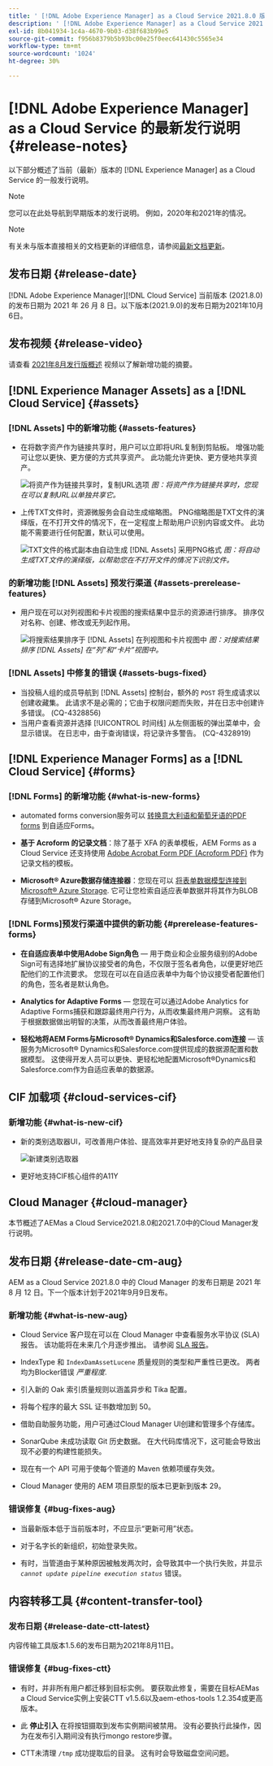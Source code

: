 ```yaml
---
title: ' [!DNL Adobe Experience Manager] as a Cloud Service 2021.8.0 版的发行说明。'
description: ' [!DNL Adobe Experience Manager] as a Cloud Service 2021.8.0 版的发行说明。'
exl-id: 8b041934-1c4a-4670-9b03-d38f683b99e5
source-git-commit: f956b8379b5b93bc00e25f0eec641430c5565e34
workflow-type: tm+mt
source-wordcount: '1024'
ht-degree: 30%

---
```


# [!DNL Adobe Experience Manager] as a Cloud Service 的最新发行说明 {#release-notes}

以下部分概述了当前（最新）版本的 [!DNL Experience Manager] as a Cloud Service 的一般发行说明。

>[!NOTE]
>
>您可以在此处导航到早期版本的发行说明。 例如，2020年和2021年的情况。

>[!NOTE]
>
>有关未与版本直接相关的文档更新的详细信息，请参阅[最新文档更新](https://experienceleague.adobe.com/docs/experience-manager-release-information/aem-release-updates/doc-updates/documentation-updates.html)。

## 发布日期 {#release-date}

[!DNL Adobe Experience Manager][!DNL Cloud Service] 当前版本 (2021.8.0) 的发布日期为 2021 年 26 月 8 日。以下版本(2021.9.0)的发布日期为2021年10月6日。

## 发布视频 {#release-video}

请查看 [2021年8月发行版概述](https://video.tv.adobe.com/v/336277) 视频以了解新增功能的摘要。

## [!DNL Experience Manager Assets] as a [!DNL Cloud Service] {#assets}

### [!DNL Assets] 中的新增功能 {#assets-features}

* 在将数字资产作为链接共享时，用户可以立即将URL复制到剪贴板。 增强功能可让您以更快、更方便的方式共享资产。 此功能允许更快、更方便地共享资产。

  ![将资产作为链接共享时，复制URL选项](/help/assets/assets/link-share-copy-URL-option.png)
  *图：将资产作为链接共享时，您现在可以复制URL以单独共享它。*

* 上传TXT文件时，资源微服务会自动生成缩略图。 PNG缩略图是TXT文件的演绎版，在不打开文件的情况下，在一定程度上帮助用户识别内容或文件。 此功能不需要进行任何配置，默认可以使用。

  ![TXT文件的格式副本由自动生成 [!DNL Assets] 采用PNG格式](/help/assets/assets/thumbnail-rendition-txt-file.png)
  *图：将自动生成TXT文件的演绎版，以帮助您在不打开文件的情况下识别文件。*

### 的新增功能 [!DNL Assets] 预发行渠道 {#assets-prerelease-features}

* 用户现在可以对列视图和卡片视图的搜索结果中显示的资源进行排序。 排序仅对名称、创建、修改或无列起作用。

  ![将搜索结果排序于 [!DNL Assets] 在列视图和卡片视图中](/help/assets/assets/sort-searched-assets.png)
  *图：对搜索结果排序 [!DNL Assets] 在“列”和“卡片”视图中。*

### [!DNL Assets] 中修复的错误 {#assets-bugs-fixed}

* 当投稿人组的成员导航到 [!DNL Assets] 控制台，额外的 `POST` 将生成请求以创建收藏集。 此请求不是必需的；它由于权限问题而失败，并在日志中创建许多错误。 (CQ-4328856)
* 当用户查看资源并选择 [!UICONTROL 时间线] 从左侧面板的弹出菜单中，会显示错误。 在日志中，由于查询错误，将记录许多警告。 (CQ-4328919)

## [!DNL Experience Manager Forms] as a [!DNL Cloud Service] {#forms}

### [!DNL Forms] 的新增功能 {#what-is-new-forms}

* automated forms conversion服务可以 [转换意大利语和葡萄牙语的PDF forms](https://experienceleague.adobe.com/docs/aem-forms-automated-conversion-service/using/extending-the-default-meta-model.html?#language-specific-meta-model) 到自适应Forms。

* **基于 Acroform 的记录文档**：除了基于 XFA 的表单模板，AEM Forms as a Cloud Service 还支持使用 [Adobe Acrobat Form PDF (Acroform PDF)](https://experienceleague.adobe.com/docs/experience-manager-cloud-service/content/forms/adaptive-forms-authoring/authoring-adaptive-forms-foundation-components/generate-document-of-record-for-non-xfa-based-adaptive-forms.html) 作为记录文档的模板。

* **Microsoft® Azure数据存储连接器**：您现在可以 [将表单数据模型连接到Microsoft® Azure Storage](https://experienceleague.adobe.com/docs/experience-manager-cloud-service/content/forms/integrate/use-form-data-model/configure-azure-storage.html). 它可让您检索自适应表单数据并将其作为BLOB存储到Microsoft® Azure Storage。

### [!DNL Forms]预发行渠道中提供的新功能 {#prerelease-features-forms}

* **在自适应表单中使用Adobe Sign角色**  — 用于商业和企业服务级别的Adobe Sign可有选择地扩展协议接受者的角色，不仅限于签名者角色，以便更好地匹配他们的工作流要求。 您现在可以在自适应表单中为每个协议接受者配置他们的角色，签名者是默认角色。

* **Analytics for Adaptive Forms**  — 您现在可以通过Adobe Analytics for Adaptive Forms捕获和跟踪最终用户行为，从而收集最终用户洞察。 这有助于根据数据做出明智的决策，从而改善最终用户体验。

* **轻松地将AEM Forms与Microsoft® Dynamics和Salesforce.com连接**  — 该服务为Microsoft® Dynamics和Salesforce.com提供现成的数据源配置和数据模型。 这使得开发人员可以更快、更轻松地配置Microsoft®Dynamics和Salesforce.com作为自适应表单的数据源。

## CIF 加载项 {#cloud-services-cif}

### 新增功能 {#what-is-new-cif}

* 新的类别选取器UI，可改善用户体验、提高效率并更好地支持复杂的产品目录

  ![新建类别选取器](/help/assets/CIF/category-picker.png)

* 更好地支持CIF核心组件的A11Y

## Cloud Manager {#cloud-manager}

本节概述了AEMas a Cloud Service2021.8.0和2021.7.0中的Cloud Manager发行说明。

## 发布日期 {#release-date-cm-aug}

AEM as a Cloud Service 2021.8.0 中的 Cloud Manager 的发布日期是 2021 年 8 月 12 日。下一个版本计划于2021年9月9日发布。

### 新增功能 {#what-is-new-aug}

* Cloud Service 客户现在可以在 Cloud Manager 中查看服务水平协议 (SLA) 报告。 该功能将在未来几个月逐步推出。
请参阅 [SLA 报告](https://experienceleague.adobe.com/docs/experience-manager-cloud-service/content/implementing/using-cloud-manager/sla-reporting.html)。

* IndexType 和 `IndexDamAssetLucene` 质量规则的类型和严重性已更改。 两者均为Blocker错误 *严重程度*.

* 引入新的 Oak 索引质量规则以涵盖异步和 Tika 配置。

* 将每个程序的最大 SSL 证书数增加到 50。

* 借助自助服务功能，用户可通过Cloud Manager UI创建和管理多个存储库。

* SonarQube 未成功读取 Git 历史数据。 在大代码库情况下，这可能会导致出现不必要的构建性能损失。

* 现在有一个 API 可用于使每个管道的 Maven 依赖项缓存失效。

* Cloud Manager 使用的 AEM 项目原型的版本已更新到版本 29。

### 错误修复 {#bug-fixes-aug}

* 当最新版本低于当前版本时，不应显示“更新可用”状态。

* 对于名字长的新组织，初始登录失败。

* 有时，当管道由于某种原因被触发两次时，会导致其中一个执行失败，并显示 *`cannot update pipeline execution status`* 错误。

## 内容转移工具 {#content-transfer-tool}

### 发布日期 {#release-date-ctt-latest}

内容传输工具版本1.5.6的发布日期为2021年8月11日。

### 错误修复 {#bug-fixes-ctt}

* 有时，并非所有用户都迁移到目标实例。 要获取此修复，需要在目标AEMas a Cloud Service实例上安装CTT v1.5.6以及aem-ethos-tools 1.2.354或更高版本。

* 此 **停止引入** 在将按钮摄取到发布实例期间被禁用。 没有必要执行此操作，因为在发布引入期间没有执行mongo restore步骤。

* CTT未清理 `/tmp` 成功提取后的目录。 这有时会导致磁盘空间问题。

